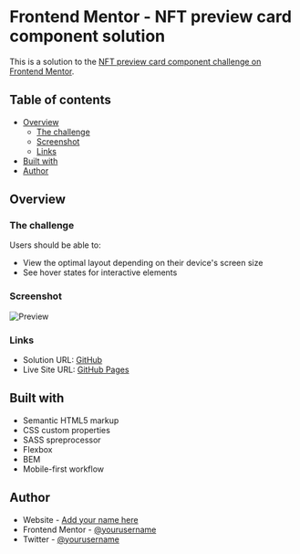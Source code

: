# Frontend Mentor - NFT preview card component solution

This is a solution to the [NFT preview card component challenge on Frontend Mentor](https://www.frontendmentor.io/challenges/nft-preview-card-component-SbdUL_w0U).

## Table of contents

- [Overview](#overview)
  - [The challenge](#the-challenge)
  - [Screenshot](#screenshot)
  - [Links](#links)
- [Built with](#built-with)
- [Author](#author)

## Overview

### The challenge

Users should be able to:

- View the optimal layout depending on their device's screen size
- See hover states for interactive elements

### Screenshot

![Preview](frontmentor-nft/design/desctop-design.jpg)

### Links

- Solution URL: [GitHub](https://github.com/bannnned/frontmentor-nft)
- Live Site URL: [GitHub Pages](https://bannnned.github.io/frontmentor-nft/)

## Built with

- Semantic HTML5 markup
- CSS custom properties
- SASS spreprocessor
- Flexbox
- BEM
- Mobile-first workflow

## Author

- Website - [Add your name here](https://www.your-site.com)
- Frontend Mentor - [@yourusername](https://www.frontendmentor.io/profile/yourusername)
- Twitter - [@yourusername](https://www.twitter.com/yourusername)
